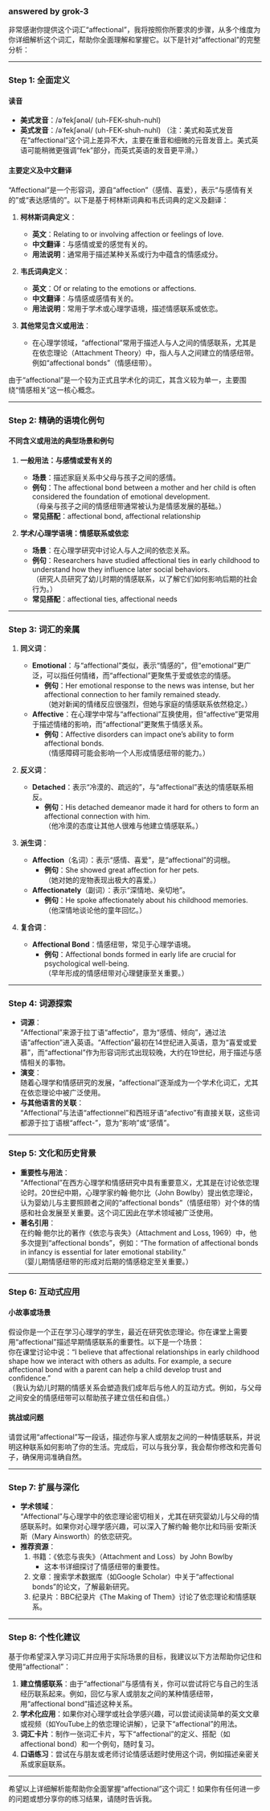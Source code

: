### answered by grok-3
非常感谢你提供这个词汇“affectional”，我将按照你所要求的步骤，从多个维度为你详细解析这个词汇，帮助你全面理解和掌握它。以下是针对“affectional”的完整分析：

---

### Step 1: 全面定义

#### 读音
- **美式发音**：/əˈfekʃənəl/ (uh-FEK-shuh-nuhl)
- **英式发音**：/əˈfekʃənəl/ (uh-FEK-shuh-nuhl)
  （注：美式和英式发音在“affectional”这个词上差异不大，主要在重音和细微的元音发音上。美式英语可能稍微更强调“fek”部分，而英式英语的发音更平滑。）

#### 主要定义及中文翻译
“Affectional”是一个形容词，源自“affection”（感情、喜爱），表示“与感情有关的”或“表达感情的”。以下是基于柯林斯词典和韦氏词典的定义及翻译：

1. **柯林斯词典定义**：
   - **英文**：Relating to or involving affection or feelings of love.
   - **中文翻译**：与感情或爱的感觉有关的。
   - **用法说明**：通常用于描述某种关系或行为中蕴含的情感成分。

2. **韦氏词典定义**：
   - **英文**：Of or relating to the emotions or affections.
   - **中文翻译**：与情感或感情有关的。
   - **用法说明**：常用于学术或心理学语境，描述情感联系或依恋。

3. **其他常见含义或用法**：
   - 在心理学领域，“affectional”常用于描述人与人之间的情感联系，尤其是在依恋理论（Attachment Theory）中，指人与人之间建立的情感纽带。例如“affectional bonds”（情感纽带）。

由于“affectional”是一个较为正式且学术化的词汇，其含义较为单一，主要围绕“情感相关”这一核心概念。

---

### Step 2: 精确的语境化例句

#### 不同含义或用法的典型场景和例句
1. **一般用法：与感情或爱有关的**
   - **场景**：描述家庭关系中父母与孩子之间的感情。
   - **例句**：The affectional bond between a mother and her child is often considered the foundation of emotional development.  
     （母亲与孩子之间的情感纽带通常被认为是情感发展的基础。）
   - **常见搭配**：affectional bond, affectional relationship

2. **学术/心理学语境：情感联系或依恋**
   - **场景**：在心理学研究中讨论人与人之间的依恋关系。
   - **例句**：Researchers have studied affectional ties in early childhood to understand how they influence later social behaviors.  
     （研究人员研究了幼儿时期的情感联系，以了解它们如何影响后期的社会行为。）
   - **常见搭配**：affectional ties, affectional needs

---

### Step 3: 词汇的亲属

1. **同义词**：
   - **Emotional**：与“affectional”类似，表示“情感的”，但“emotional”更广泛，可以指任何情绪，而“affectional”更聚焦于爱或依恋的情感。
     - **例句**：Her emotional response to the news was intense, but her affectional connection to her family remained steady.  
       （她对新闻的情绪反应很强烈，但她与家庭的情感联系依然稳定。）
   - **Affective**：在心理学中常与“affectional”互换使用，但“affective”更常用于描述情绪的影响，而“affectional”更聚焦于情感关系。
     - **例句**：Affective disorders can impact one’s ability to form affectional bonds.  
       （情感障碍可能会影响一个人形成情感纽带的能力。）

2. **反义词**：
   - **Detached**：表示“冷漠的、疏远的”，与“affectional”表达的情感联系相反。
     - **例句**：His detached demeanor made it hard for others to form an affectional connection with him.  
       （他冷漠的态度让其他人很难与他建立情感联系。）

3. **派生词**：
   - **Affection**（名词）：表示“感情、喜爱”，是“affectional”的词根。
     - **例句**：She showed great affection for her pets.  
       （她对她的宠物表现出极大的喜爱。）
   - **Affectionately**（副词）：表示“深情地、亲切地”。
     - **例句**：He spoke affectionately about his childhood memories.  
       （他深情地谈论他的童年回忆。）

4. **复合词**：
   - **Affectional Bond**：情感纽带，常见于心理学语境。
     - **例句**：Affectional bonds formed in early life are crucial for psychological well-being.  
       （早年形成的情感纽带对心理健康至关重要。）

---

### Step 4: 词源探索

- **词源**：  
  “Affectional”来源于拉丁语“affectio”，意为“感情、倾向”，通过法语“affection”进入英语。“Affection”最初在14世纪进入英语，意为“喜爱或爱慕”，而“affectional”作为形容词形式出现较晚，大约在19世纪，用于描述与感情相关的事物。
- **演变**：  
  随着心理学和情感研究的发展，“affectional”逐渐成为一个学术化词汇，尤其在依恋理论中被广泛使用。
- **与其他语言的关联**：  
  “Affectional”与法语“affectionnel”和西班牙语“afectivo”有直接关联，这些词都源于拉丁语根“affect-”，意为“影响”或“感情”。

---

### Step 5: 文化和历史背景

- **重要性与用法**：  
  “Affectional”在西方心理学和情感研究中具有重要意义，尤其是在讨论依恋理论时。20世纪中期，心理学家约翰·鲍尔比（John Bowlby）提出依恋理论，认为婴幼儿与主要照顾者之间的“affectional bonds”（情感纽带）对个体的情感和社会发展至关重要。这个词汇因此在学术领域被广泛使用。
- **著名引用**：  
  在约翰·鲍尔比的著作《依恋与丧失》（Attachment and Loss, 1969）中，他多次提到“affectional bonds”，例如：“The formation of affectional bonds in infancy is essential for later emotional stability.”  
  （婴儿期情感纽带的形成对后期的情感稳定至关重要。）

---

### Step 6: 互动式应用

#### 小故事或场景
假设你是一个正在学习心理学的学生，最近在研究依恋理论。你在课堂上需要用“affectional”描述早期情感联系的重要性。以下是一个场景：  
你在课堂讨论中说：“I believe that affectional relationships in early childhood shape how we interact with others as adults. For example, a secure affectional bond with a parent can help a child develop trust and confidence.”  
（我认为幼儿时期的情感关系会塑造我们成年后与他人的互动方式。例如，与父母之间安全的情感纽带可以帮助孩子建立信任和自信。）

#### 挑战或问题
请尝试用“affectional”写一段话，描述你与家人或朋友之间的一种情感联系，并说明这种联系如何影响了你的生活。完成后，可以与我分享，我会帮你修改和完善句子，确保用词准确自然。

---

### Step 7: 扩展与深化

- **学术领域**：  
  “Affectional”与心理学中的依恋理论密切相关，尤其在研究婴幼儿与父母的情感联系时。如果你对心理学感兴趣，可以深入了解约翰·鲍尔比和玛丽·安斯沃斯（Mary Ainsworth）的依恋研究。
- **推荐资源**：
  1. 书籍：《依恋与丧失》（Attachment and Loss）by John Bowlby  
     - 这本书详细探讨了情感纽带的重要性。
  2. 文章：搜索学术数据库（如Google Scholar）中关于“affectional bonds”的论文，了解最新研究。
  3. 纪录片：BBC纪录片《The Making of Them》讨论了依恋理论和情感联系。

---

### Step 8: 个性化建议

基于你希望深入学习词汇并应用于实际场景的目标，我建议以下方法帮助你记住和使用“affectional”：
1. **建立情感联系**：由于“affectional”与感情有关，你可以尝试将它与自己的生活经历联系起来。例如，回忆与家人或朋友之间的某种情感纽带，用“affectional bond”描述这种关系。
2. **学术化应用**：如果你对心理学或社会学感兴趣，可以尝试阅读简单的英文文章或视频（如YouTube上的依恋理论讲解），记录下“affectional”的用法。
3. **词汇卡片**：制作一张词汇卡片，写下“affectional”的定义、搭配（如affectional bond）和一个例句，随时复习。
4. **口语练习**：尝试在与朋友或老师讨论情感话题时使用这个词，例如描述亲密关系或家庭联系。

---

希望以上详细解析能帮助你全面掌握“affectional”这个词汇！如果你有任何进一步的问题或想分享你的练习结果，请随时告诉我。